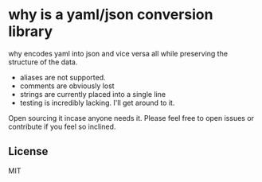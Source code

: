 # why is a yaml/json conversion library

why encodes yaml into json and vice versa all while preserving the structure of the data.

-   aliases are not supported.
-   comments are obviously lost
-   strings are currently placed into a single line
-   testing is incredibly lacking. I'll get around to it.

Open sourcing it incase anyone needs it. Please feel free to open issues or contribute if you feel so inclined.

## License

MIT
